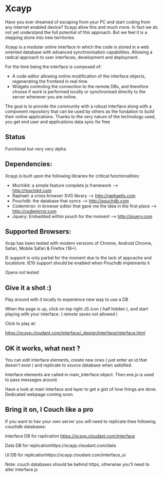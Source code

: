 Xcayp
=====

Have you ever dreamed of escaping from your PC and start coding from any internet enabled device? Xcayp allow this and much more.
In fact we do not yet understand the full potential of this approach. But we feel it is a stepping stone into new 
territories. 

Xcayp is a modular online interface in which the code is stored in a web oriented database with advanced 
synchronisation capabilities. Allowing a radical approach to user interfaces, development and deployment.  

For the time being the interface is composed of:
 - A code editor allowing online modification of the interface objects, regenerating the frontend in real time.
 - Widgets controling the connection to the remote DBs, and therefore choose if work is performed locally 
or synchronised directly to the server whenever you are online.


The goal is to provide the community with a robust interface along with a component repository that can be used by 
others as the fundation to build their online applications. Thanks to the very nature of the technology used, you get end 
user and applications data sync for free


Status
------

Functional but very very alpha.

Dependencies:
-------------
Xcayp is built upon the following libraries for critical functionalities:
- Mochikit: a simple feature complete js framework    					 --> http://mochikit.com
- Raphael: a cross browser SVG library										 --> http://raphaeljs.com
- Pouchdb: the database that syncs											 --> http://pouchdb.com
- Codemirror: in browser editor that gave me the idea in the first place		 --> http://codemirror.com
- Jquery: Embedded within pouch for the moment								 --> http://jquery.com

Supported Browsers:
------------------
Xcap has been tested with modern versions of Chrome, Android Chrome, Safari, Mobile Safari & Firefox (16+). 

IE support is only partial for the moment due to the lack of appcache and localstore. IE10 support should be 
enabled when Pouchdb implements it

Opera not tested

Give it a shot :)
----------------

Play around with it locally to experience new way to use a DB 

When the page is up, click on top right JS icon ( half hidden ), and start playing with your interface.
( remote saves not allowed )

Click to play at:

https://xcayp.cloudant.com/interface/_design/interface/interface.html


OK it works, what next ?
------------------------

You can edit interface elements, create new ones ( just enter an id that doesn't exist ) and replicate to source database when satisfied.

Interface elements are called in main_interface object. Then eve.js is used to pass messages around.

Have a look at main interface and layer to get a gist of how things are done.
Dedicated webpage coming soon.



Bring it on, I Couch like a pro
-------------------------------

If you want to hav your own server you will need to replicate thee following couchdb databases:

Interface DB for replication https://xcayp.cloudant.com/interface

Data DB for replicationhttps://xcayp.cloudant.com/data

UI DB for replicationhttps://xcayp.cloudant.com/interface_ui

Note: couch databases should be behind https, otherwise you'll need to alter interface.js


